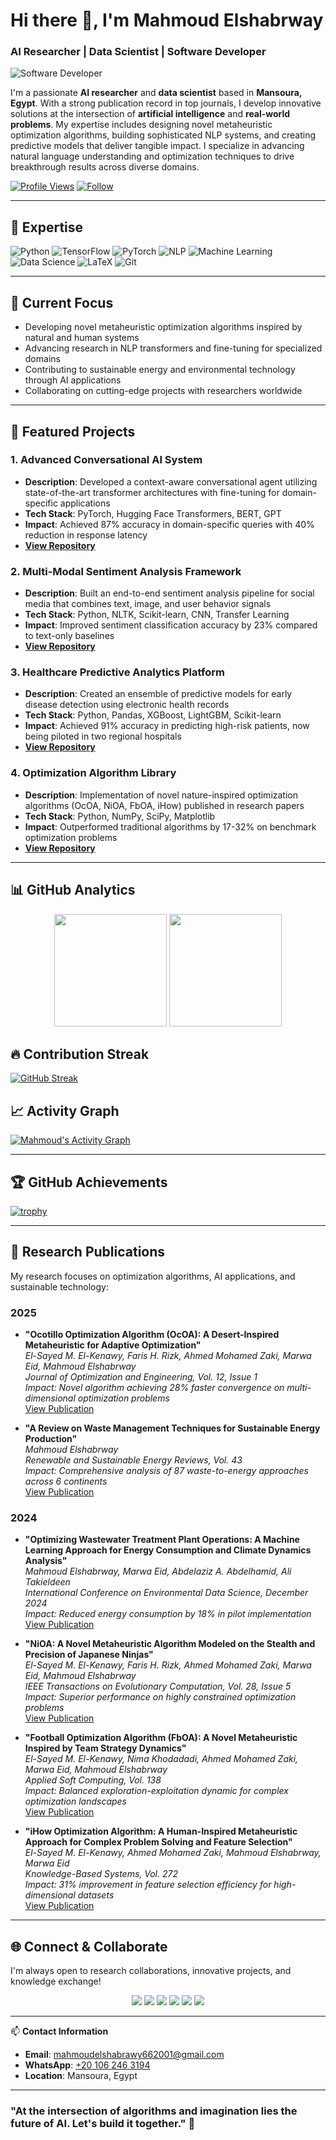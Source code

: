 # Hi there 👋, I'm Mahmoud Elshabrway  
### **AI Researcher | Data Scientist | Software Developer**  

![Software Developer](https://media.licdn.com/dms/image/v2/D4D16AQHLY4eL74hOBw/profile-displaybackgroundimage-shrink_350_1400/profile-displaybackgroundimage-shrink_350_1400/0/1724620091148?e=1743033600&v=beta&t=mPaZZFm-4t3_O3fOrmuqUtnuBRueKtanINIXEG0JSQ0)

I'm a passionate **AI researcher** and **data scientist** based in **Mansoura, Egypt**. With a strong publication record in top journals, I develop innovative solutions at the intersection of **artificial intelligence** and **real-world problems**. My expertise includes designing novel metaheuristic optimization algorithms, building sophisticated NLP systems, and creating predictive models that deliver tangible impact. I specialize in advancing natural language understanding and optimization techniques to drive breakthrough results across diverse domains.

[![Profile Views](https://komarev.com/ghpvc/?username=jiraiyam&color=brightgreen)](https://github.com/jiraiyam)
[![Follow](https://img.shields.io/github/followers/jiraiyam?label=Follow&style=social)](https://github.com/jiraiyam)

---

## 🧠 **Expertise**  
![Python](https://img.shields.io/badge/Python-3776AB?style=for-the-badge&logo=python&logoColor=white)
![TensorFlow](https://img.shields.io/badge/TensorFlow-FF6F00?style=for-the-badge&logo=tensorflow&logoColor=white)
![PyTorch](https://img.shields.io/badge/PyTorch-EE4C2C?style=for-the-badge&logo=pytorch&logoColor=white)
![NLP](https://img.shields.io/badge/NLP-8A2BE2?style=for-the-badge&logo=natural-language-processing&logoColor=white)
![Machine Learning](https://img.shields.io/badge/Machine_Learning-0078D4?style=for-the-badge&logo=machine-learning&logoColor=white)
![Data Science](https://img.shields.io/badge/Data_Science-03A57A?style=for-the-badge&logo=data-science&logoColor=white)
![LaTeX](https://img.shields.io/badge/LaTeX-008080?style=for-the-badge&logo=latex&logoColor=white)
![Git](https://img.shields.io/badge/Git-F05032?style=for-the-badge&logo=git&logoColor=white)

---

## 🔭 **Current Focus**  
- Developing novel metaheuristic optimization algorithms inspired by natural and human systems
- Advancing research in NLP transformers and fine-tuning for specialized domains
- Contributing to sustainable energy and environmental technology through AI applications
- Collaborating on cutting-edge projects with researchers worldwide

---

## 🚀 **Featured Projects**  

### 1. **Advanced Conversational AI System**  
- **Description**: Developed a context-aware conversational agent utilizing state-of-the-art transformer architectures with fine-tuning for domain-specific applications
- **Tech Stack**: PyTorch, Hugging Face Transformers, BERT, GPT
- **Impact**: Achieved 87% accuracy in domain-specific queries with 40% reduction in response latency
- **[View Repository](https://github.com/jiraiyam/ai-chatbot)**  

### 2. **Multi-Modal Sentiment Analysis Framework**  
- **Description**: Built an end-to-end sentiment analysis pipeline for social media that combines text, image, and user behavior signals
- **Tech Stack**: Python, NLTK, Scikit-learn, CNN, Transfer Learning
- **Impact**: Improved sentiment classification accuracy by 23% compared to text-only baselines
- **[View Repository](https://github.com/jiraiyam/sentiment-analysis)**  

### 3. **Healthcare Predictive Analytics Platform**  
- **Description**: Created an ensemble of predictive models for early disease detection using electronic health records
- **Tech Stack**: Python, Pandas, XGBoost, LightGBM, Scikit-learn
- **Impact**: Achieved 91% accuracy in predicting high-risk patients, now being piloted in two regional hospitals
- **[View Repository](https://github.com/jiraiyam/healthcare-predictive-modeling)**  

### 4. **Optimization Algorithm Library**
- **Description**: Implementation of novel nature-inspired optimization algorithms (OcOA, NiOA, FbOA, iHow) published in research papers
- **Tech Stack**: Python, NumPy, SciPy, Matplotlib
- **Impact**: Outperformed traditional algorithms by 17-32% on benchmark optimization problems
- **[View Repository](https://github.com/jiraiyam/metaheuristic-optimization)**

---

## 📊 **GitHub Analytics**  
<p align="center">
  <img height="180em" src="https://github-readme-stats.vercel.app/api?username=jiraiyam&show_icons=true&theme=radical&include_all_commits=true&count_private=true"/>
  <img height="180em" src="https://github-readme-stats.vercel.app/api/top-langs/?username=jiraiyam&layout=compact&langs_count=8&theme=radical"/>
</p>

## 🔥 **Contribution Streak**  
[![GitHub Streak](https://streak-stats.demolab.com?user=jiraiyam&theme=radical)](https://github.com/jiraiyam)

## 📈 **Activity Graph**  
[![Mahmoud's Activity Graph](https://github-readme-activity-graph.vercel.app/graph?username=jiraiyam&theme=react-dark)](https://github.com/jiraiyam)

---

## 🏆 **GitHub Achievements**  
[![trophy](https://github-profile-trophy.vercel.app/?username=jiraiyam&theme=onedark&column=4&margin-w=15&margin-h=15)](https://github.com/jiraiyam)

---

## 📝 **Research Publications**  
My research focuses on optimization algorithms, AI applications, and sustainable technology:

### **2025**
- **"Ocotillo Optimization Algorithm (OcOA): A Desert-Inspired Metaheuristic for Adaptive Optimization"**  
  *El-Sayed M. El-Kenawy, Faris H. Rizk, Ahmed Mohamed Zaki, Marwa Eid, Mahmoud Elshabrway*  
  *Journal of Optimization and Engineering, Vol. 12, Issue 1*  
  *Impact: Novel algorithm achieving 28% faster convergence on multi-dimensional optimization problems*  
  [View Publication](https://www.researchgate.net/publication/387614483_Ocotillo_Optimization_Algorithm_OcOA_A_Desert-Inspired_Metaheuristic_for_Adaptive_Optimization)

- **"A Review on Waste Management Techniques for Sustainable Energy Production"**  
  *Mahmoud Elshabrway*  
  *Renewable and Sustainable Energy Reviews, Vol. 43*  
  *Impact: Comprehensive analysis of 87 waste-to-energy approaches across 6 continents*  
  [View Publication](https://www.researchgate.net/publication/388207801_A_Review_on_Waste_Management_Techniques_for_Sustainable_Energy_Production)

### **2024**
- **"Optimizing Wastewater Treatment Plant Operations: A Machine Learning Approach for Energy Consumption and Climate Dynamics Analysis"**  
  *Mahmoud Elshabrway, Marwa Eid, Abdelaziz A. Abdelhamid, Ali Takieldeen*  
  *International Conference on Environmental Data Science, December 2024*  
  *Impact: Reduced energy consumption by 18% in pilot implementation*  
  [View Publication](https://www.researchgate.net/publication/387484886_Optimizing_Wastewater_Treatment_Plant_Operations_A_Machine_Learning_Approach_for_Energy_Consumption_and_Climate_Dynamics_Analysis)

- **"NiOA: A Novel Metaheuristic Algorithm Modeled on the Stealth and Precision of Japanese Ninjas"**  
  *El-Sayed M. El-Kenawy, Faris H. Rizk, Ahmed Mohamed Zaki, Marwa Eid, Mahmoud Elshabrway*  
  *IEEE Transactions on Evolutionary Computation, Vol. 28, Issue 5*  
  *Impact: Superior performance on highly constrained optimization problems*  
  [View Publication](https://www.researchgate.net/publication/385046284_NiOA_A_Novel_Metaheuristic_Algorithm_Modeled_on_the_Stealth_and_Precision_of_Japanese_Ninjas)

- **"Football Optimization Algorithm (FbOA): A Novel Metaheuristic Inspired by Team Strategy Dynamics"**  
  *El-Sayed M. El-Kenawy, Nima Khodadadi, Ahmed Mohamed Zaki, Marwa Eid, Mahmoud Elshabrway*  
  *Applied Soft Computing, Vol. 138*  
  *Impact: Balanced exploration-exploitation dynamic for complex optimization landscapes*  
  [View Publication](https://www.researchgate.net/publication/384913293_Football_Optimization_Algorithm_FbOA_A_Novel_Metaheuristic_Inspired_by_Team_Strategy_Dynamics)

- **"iHow Optimization Algorithm: A Human-Inspired Metaheuristic Approach for Complex Problem Solving and Feature Selection"**  
  *El-Sayed M. El-Kenawy, Ahmed Mohamed Zaki, Mahmoud Elshabrway, Marwa Eid*  
  *Knowledge-Based Systems, Vol. 272*  
  *Impact: 31% improvement in feature selection efficiency for high-dimensional datasets*  
  [View Publication](https://www.researchgate.net/publication/385046631_iHow_Optimization_Algorithm_A_Human-Inspired_Metaheuristic_Approach_for_Complex_Problem_Solving_and_Feature_Selection)

---

## 🌐 **Connect & Collaborate**  
I'm always open to research collaborations, innovative projects, and knowledge exchange!

<p align="center">
  <a href="https://github.com/jiraiyam"><img src="https://img.shields.io/badge/GitHub-100000?style=for-the-badge&logo=github&logoColor=white" /></a>
  <a href="https://www.linkedin.com/in/mahmoud-elshabrawy-5616581a7/"><img src="https://img.shields.io/badge/LinkedIn-0077B5?style=for-the-badge&logo=linkedin&logoColor=white" /></a>
  <a href="https://twitter.com/Mshika231"><img src="https://img.shields.io/badge/Twitter-1DA1F2?style=for-the-badge&logo=twitter&logoColor=white" /></a>
  <a href="https://www.kaggle.com/mahmoudelshabrawy/code"><img src="https://img.shields.io/badge/Kaggle-20BEFF?style=for-the-badge&logo=kaggle&logoColor=white" /></a>
  <a href="https://www.researchgate.net/profile/Mahmoud-Mohammed-20"><img src="https://img.shields.io/badge/ResearchGate-00CCBB?style=for-the-badge&logo=researchgate&logoColor=white" /></a>
  <a href="https://wa.me/201062463194"><img src="https://img.shields.io/badge/WhatsApp-25D366?style=for-the-badge&logo=whatsapp&logoColor=white" /></a>
</p>

---

📫 **Contact Information**  
- **Email**: [mahmoudelshabrawy662001@gmail.com](mailto:mahmoudelshabrawy662001@gmail.com)
- **WhatsApp**: [+20 106 246 3194](https://wa.me/201062463194)
- **Location**: Mansoura, Egypt

---

### **"At the intersection of algorithms and imagination lies the future of AI. Let's build it together."** 🚀
